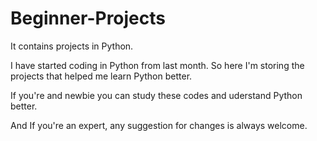 # Beginner-Projects
It contains projects in Python.

I have started coding in Python from last month. So here I'm storing the projects that helped me learn Python better.

If you're and newbie you can study these codes and uderstand Python better.

And If you're an expert, any suggestion for changes is always welcome.

